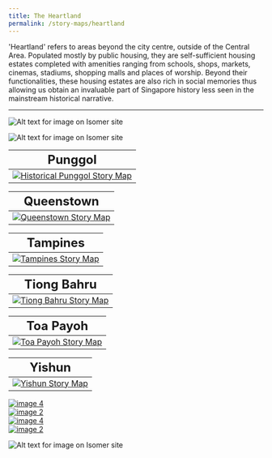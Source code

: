 ```yaml
---
title: The Heartland
permalink: /story-maps/heartland
---
```

'Heartland' refers to areas beyond the city centre, outside of the Central Area. Populated mostly by public housing, they are self-sufficient housing estates completed with amenities ranging from schools, shops, markets, cinemas, stadiums, shopping malls and places of worship. Beyond their functionalities, these housing estates are also rich in social memories thus allowing us obtain an invaluable part of Singapore history less seen in the mainstream historical narrative.
_______

![Alt text for image on Isomer site](/images/storymap-image-ang-mo-kio.jpg)

![Alt text for image on Isomer site](/images/storymap-image-jurong.jpg)


|**<font size="5">Punggol</font>**| 
| -------- |
| [![Historical Punggol Story Map](/images/storymap-image-punggol.jpg)](/resource-room/story-maps/punggol) | 

|**<font size="5">Queenstown</font>**| 
| -------- |
| [![Queenstown Story Map](/images/storymap-image-queenstown.JPG)](/resource-room/story-maps/queenstown-first-satellite-town) | 

|**<font size="5">Tampines</font>**| 
| -------- | 
|[![Tampines Story Map](/images/storymap-image-tampines.png)](/resource-room/story-maps/tampines) |

|**<font size="5">Tiong Bahru</font>**| 
| -------- | 
| [![Tiong Bahru Story Map](/images/storymap-image-tiong-bahru.png)](/resource-room/story-maps/tiong-bahru) | 

|**<font size="5">Toa Payoh</font>**| 
| -------- |
| [![Toa Payoh Story Map](/images/storymap-image-toa-payoh.JPG)](/resource-room/story-maps/toa-payoh-second-satellite-town) | 

|**<font size="5">Yishun</font>**| 
| -------- | 
| [![Yishun Story Map](/images/storymap-image-yishun.png)](/resource-room/story-maps/yishun) |


<div>
	<div class="row is-multiline">
	    <div class="col is-half-desktop is-half-tablet">
	<a href="https://uploads.knightlab.com/storymapjs/04f5c05311b7e48aadefd0cdd269c308/bras-basah-the-complete-story-map/index.html"><img src="/images/amk-storymap-image.jpg" alt="image 4"></a>
	</div>
    <div class="col is-half-desktop is-half-tablet">
<a href="/singapore-visualised/virtual-showcase/bb-early"><img src="/images/amk-storymap-image.jpg" alt="image 2"></a>
</div>
	</div> 
	</div>
	
<div>
	<div class="row is-multiline">
	    <div class="col is-half-desktop is-half-tablet">
	<a href="https://uploads.knightlab.com/storymapjs/04f5c05311b7e48aadefd0cdd269c308/bras-basah-the-complete-story-map/index.html"><img src="/images/amk-storymap-image.jpg" alt="image 4"></a>
	</div>
    <div class="col is-half-desktop is-half-tablet">
<a href="/singapore-visualised/virtual-showcase/bb-early"><img src="/images/amk-storymap-image.jpg" alt="image 2"></a>
</div>
	</div> 
	</div>
	
![Alt text for image on Isomer site](/images/amk-sample-1.jpg)
